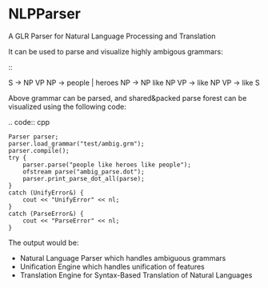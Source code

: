 # NLPParser
A GLR Parser for Natural Language Processing and Translation

It can be used to parse and visualize highly ambigous grammars:

::

  S -> NP VP
  NP -> people | heroes
  NP -> NP like NP
  VP -> like NP
  VP -> like S

Above grammar can be parsed, and shared&packed parse forest can be visualized using the following code: 

.. code:: cpp

	Parser parser;
	parser.load_grammar("test/ambig.grm");
	parser.compile();
	try {
		parser.parse("people like heroes like people");
		ofstream parse("ambig_parse.dot");
		parser.print_parse_dot_all(parse);
	}
	catch (UnifyError&) {
		cout << "UnifyError" << nl;
	}
	catch (ParseError&) {
		cout << "ParseError" << nl;
	}
The output would be:


* Natural Language Parser which handles ambiguous grammars
* Unification Engine which handles unification of features
* Translation Engine for Syntax-Based Translation of Natural Languages
